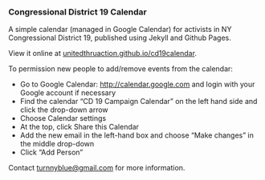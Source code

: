 ### Congressional District 19 Calendar

A simple calendar (managed in Google Calendar) for activists in NY
Congressional District 19, published using Jekyll and Github Pages.

View it online at [unitedthruaction.github.io/cd19calendar](http://unitedthruaction.github.io/cd19calendar).

To permission new people to add/remove events from the calendar:

* Go to Google Calendar: http://calendar.google.com and login with your Google account if necessary
* Find the calendar “CD 19 Campaign Calendar” on the left hand side and click the drop-down arrow
* Choose Calendar settings
* At the top, click Share this Calendar
* Add the new email in the left-hand box and choose “Make changes” in the middle drop-down
* Click “Add Person”

Contact [turnnyblue@gmail.com](mailto:turnnyblue@gmail.com) for more information.
